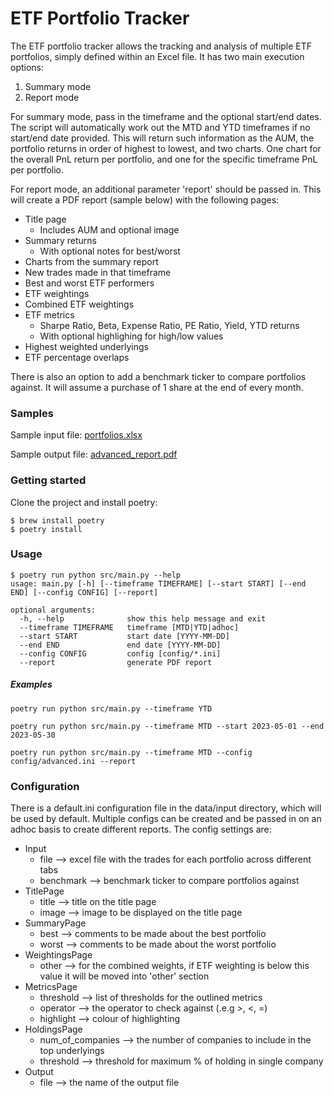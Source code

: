 # ETF Portfolio Tracker
The ETF portfolio tracker allows the tracking and analysis of multiple ETF portfolios, simply defined within an Excel file.
It has two main execution options:
1) Summary mode
2) Report mode

For summary mode, pass in the timeframe and the optional start/end dates.
The script will automatically work out the MTD and YTD timeframes if no start/end date provided.
This will return such information as the AUM, the portfolio returns in order of highest to lowest, and two charts.
One chart for the overall PnL return per portfolio, and one for the specific timeframe PnL per portfolio.

For report mode, an additional parameter 'report' should be passed in.
This will create a PDF report (sample below) with the following pages:
- Title page
  - Includes AUM and optional image
- Summary returns
  - With optional notes for best/worst
- Charts from the summary report
- New trades made in that timeframe
- Best and worst ETF performers
- ETF weightings
- Combined ETF weightings
- ETF metrics
  - Sharpe Ratio, Beta, Expense Ratio, PE Ratio, Yield, YTD returns
  - With optional highlighing for high/low values
- Highest weighted underlyings
- ETF percentage overlaps

There is also an option to add a benchmark ticker to compare portfolios against.
It will assume a purchase of 1 share at the end of every month.

### Samples
Sample input file: [portfolios.xlsx](data/input/portfolios.xlsx)

Sample output file: [advanced_report.pdf](data/output/advanced_report.pdf)

### Getting started
Clone the project and install poetry:
```
$ brew install poetry
$ poetry install
```

### Usage
```
$ poetry run python src/main.py --help
usage: main.py [-h] [--timeframe TIMEFRAME] [--start START] [--end END] [--config CONFIG] [--report]

optional arguments:
  -h, --help              show this help message and exit
  --timeframe TIMEFRAME   timeframe [MTD|YTD|adhoc]
  --start START           start date [YYYY-MM-DD]
  --end END               end date [YYYY-MM-DD]
  --config CONFIG         config [config/*.ini]
  --report                generate PDF report
```

##### Examples
```
poetry run python src/main.py --timeframe YTD

poetry run python src/main.py --timeframe MTD --start 2023-05-01 --end 2023-05-30

poetry run python src/main.py --timeframe MTD --config config/advanced.ini --report
```

### Configuration
There is a default.ini configuration file in the data/input directory, which will be used by default.
Multiple configs can be created and be passed in on an adhoc basis to create different reports.
The config settings are:
- Input
  - file --> excel file with the trades for each portfolio across different tabs
  - benchmark --> benchmark ticker to compare portfolios against
- TitlePage
  - title --> title on the title page
  - image --> image to be displayed on the title page
- SummaryPage
  - best --> comments to be made about the best portfolio
  - worst --> comments to be made about the worst portfolio
- WeightingsPage
  - other --> for the combined weights, if ETF weighting is below this value it will be moved into 'other' section
- MetricsPage
  - threshold --> list of thresholds for the outlined metrics
  - operator --> the operator to check against (.e.g >, <, =)
  - highlight --> colour of highlighting
- HoldingsPage
  - num_of_companies --> the number of companies to include in the top underlyings
  - threshold --> threshold for maximum % of holding in single company
- Output
  - file --> the name of the output file
